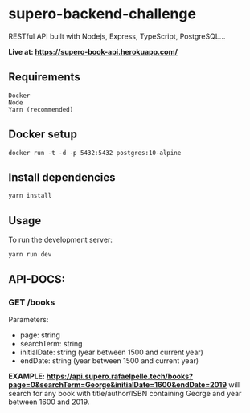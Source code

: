 # supero-backend-challenge
RESTful API built with Nodejs, Express, TypeScript, PostgreSQL...

**Live at: https://supero-book-api.herokuapp.com/**

## Requirements
```
Docker
Node
Yarn (recommended)
```

## Docker setup
```
docker run -t -d -p 5432:5432 postgres:10-alpine
```

## Install dependencies
```
yarn install
```

## Usage
To run the development server:
```
yarn run dev
```

## API-DOCS:<br>

### **GET /books**

Parameters:
- page: string
- searchTerm: string
- initialDate: string (year between 1500 and current year)
- endDate: string (year between 1500 and current year)

**EXAMPLE: https://api.supero.rafaelpelle.tech/books?page=0&searchTerm=George&initialDate=1600&endDate=2019**
will search for any book with title/author/ISBN containing George and year between 1600 and 2019.
